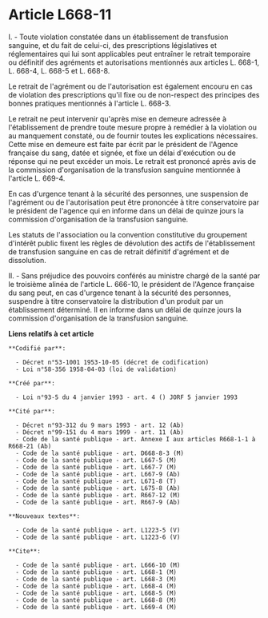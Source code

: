 # Article L668-11

I. - Toute violation constatée dans un établissement de transfusion sanguine, et du fait de celui-ci, des prescriptions
législatives et réglementaires qui lui sont applicables peut entraîner le retrait temporaire ou définitif des agréments et
autorisations mentionnés aux articles L. 668-1, L. 668-4, L. 668-5 et L. 668-8.

Le retrait de l'agrément ou de l'autorisation est également encouru en cas de violation des prescriptions qu'il fixe ou de
non-respect des principes des bonnes pratiques mentionnés à l'article L. 668-3.

Le retrait ne peut intervenir qu'après mise en demeure adressée à l'établissement de prendre toute mesure propre à remédier à
la violation ou au manquement constaté, ou de fournir toutes les explications nécessaires. Cette mise en demeure est faite
par écrit par le président de l'Agence française du sang, datée et signée, et fixe un délai d'exécution ou de réponse qui ne
peut excéder un mois. Le retrait est prononcé après avis de la commission d'organisation de la transfusion sanguine
mentionnée à l'article L. 669-4.

En cas d'urgence tenant à la sécurité des personnes, une suspension de l'agrément ou de l'autorisation peut être prononcée à
titre conservatoire par le président de l'agence qui en informe dans un délai de quinze jours la commission d'organisation de
la transfusion sanguine.

Les statuts de l'association ou la convention constitutive du groupement d'intérêt public fixent les règles de dévolution des
actifs de l'établissement de transfusion sanguine en cas de retrait définitif d'agrément et de dissolution.

II. - Sans préjudice des pouvoirs conférés au ministre chargé de la santé par le troisième alinéa de l'article L. 666-10, le
président de l'Agence française du sang peut, en cas d'urgence tenant à la sécurité des personnes, suspendre à titre
conservatoire la distribution d'un produit par un établissement déterminé. Il en informe dans un délai de quinze jours la
commission d'organisation de la transfusion sanguine.

**Liens relatifs à cet article**

	**Codifié par**:

	  - Décret n°53-1001 1953-10-05 (décret de codification)
	  - Loi n°58-356 1958-04-03 (loi de validation)

	**Créé par**:

	  - Loi n°93-5 du 4 janvier 1993 - art. 4 () JORF 5 janvier 1993

	**Cité par**:

	  - Décret n°93-312 du 9 mars 1993 - art. 12 (Ab)
	  - Décret n°99-151 du 4 mars 1999 - art. 11 (Ab)
	  - Code de la santé publique - art. Annexe I aux articles R668-1-1 à R668-21 (Ab)
	  - Code de la santé publique - art. D668-8-3 (M)
	  - Code de la santé publique - art. L667-5 (M)
	  - Code de la santé publique - art. L667-7 (M)
	  - Code de la santé publique - art. L667-9 (Ab)
	  - Code de la santé publique - art. L671-8 (T)
	  - Code de la santé publique - art. L675-8 (Ab)
	  - Code de la santé publique - art. R667-12 (M)
	  - Code de la santé publique - art. R667-9 (Ab)

	**Nouveaux textes**:

	  - Code de la santé publique - art. L1223-5 (V)
	  - Code de la santé publique - art. L1223-6 (V)

	**Cite**:

	  - Code de la santé publique - art. L666-10 (M)
	  - Code de la santé publique - art. L668-1 (M)
	  - Code de la santé publique - art. L668-3 (M)
	  - Code de la santé publique - art. L668-4 (M)
	  - Code de la santé publique - art. L668-5 (M)
	  - Code de la santé publique - art. L668-8 (M)
	  - Code de la santé publique - art. L669-4 (M)
